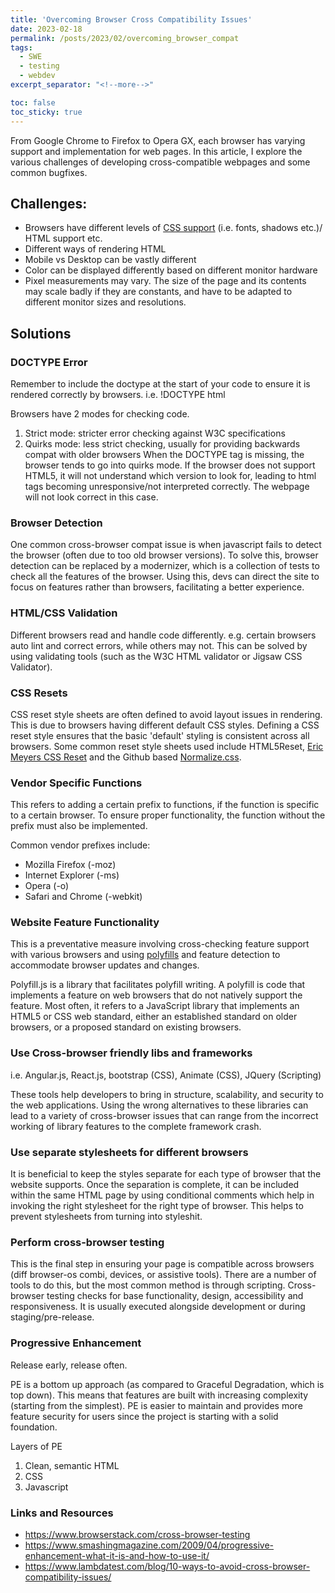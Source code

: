 ```yaml
---
title: 'Overcoming Browser Cross Compatibility Issues'
date: 2023-02-18
permalink: /posts/2023/02/overcoming_browser_compat
tags:
  - SWE
  - testing
  - webdev
excerpt_separator: "<!--more-->"

toc: false
toc_sticky: true
---
```


From Google Chrome to Firefox to Opera GX, each browser has varying support and implementation for web pages. In this article, I explore the various challenges of developing cross-compatible webpages and some common bugfixes.<!--more-->

## Challenges:

- Browsers have different levels of [CSS support](https://www.w3schools.com/cssref/css3_browsersupport.php) (i.e. fonts, shadows etc.)/ HTML support etc.
- Different ways of rendering HTML
- Mobile vs Desktop can be vastly different
- Color can be displayed differently based on different monitor hardware
- Pixel measurements may vary. The size of the page and its contents may scale badly if they are constants, and have to be adapted to different monitor sizes and resolutions.


## Solutions


### DOCTYPE Error

Remember to include the doctype at the start of your code to ensure it is rendered correctly by browsers. i.e. !DOCTYPE html

Browsers have 2 modes for checking code. 
1. Strict mode: stricter error checking against W3C specifications
2. Quirks mode: less strict checking, usually for providing backwards compat with older browsers
When the DOCTYPE tag is missing, the browser tends to go into quirks mode. If the browser does not support HTML5, it will not understand which version to look for, leading to html tags becoming unresponsive/not interpreted correctly. The webpage will not look correct in this case.


### Browser Detection

One common cross-browser compat issue is when javascript fails to detect the browser (often due to too old browser versions).
To solve this, browser detection can be replaced by a modernizer, which is a collection of tests to check all the features of the browser. Using this, devs can direct the site to focus on features rather than browsers, facilitating a better experience.


### HTML/CSS Validation

Different browsers read and handle code differently. e.g. certain browsers auto lint and correct errors, while others may not.
This can be solved by using validating tools (such as the W3C HTML validator or Jigsaw CSS Validator). 


### CSS Resets

CSS reset style sheets are often defined to avoid layout issues in rendering. This is due to browsers having different default CSS styles. Defining a CSS reset style ensures that the basic 'default' styling is consistent across all browsers.
Some common reset style sheets used include HTML5Reset, [Eric Meyers CSS Reset](https://meyerweb.com/eric/tools/css/reset/) and the Github based [Normalize.css](https://github.com/necolas/normalize.css/blob/master/normalize.css).


### Vendor Specific Functions

This refers to adding a certain prefix to functions, if the function is specific to a certain browser. To ensure proper functionality, the function without the prefix must also be implemented.

Common vendor prefixes include:
- Mozilla Firefox (-moz)
- Internet Explorer (-ms)
- Opera (-o)
- Safari and Chrome (-webkit)


### Website Feature Functionality

This is a preventative measure involving cross-checking feature support with various browsers and using [polyfills](https://philipwalton.github.io/polyfill/) and feature detection to accommodate browser updates and changes.

Polyfill.js is a library that facilitates polyfill writing. A polyfill is code that implements a feature on web browsers that do not natively support the feature. Most often, it refers to a JavaScript library that implements an HTML5 or CSS web standard, either an established standard on older browsers, or a proposed standard on existing browsers.


### Use Cross-browser friendly libs and frameworks

i.e. Angular.js, React.js, bootstrap (CSS), Animate (CSS), JQuery (Scripting)

These tools help developers to bring in structure, scalability, and security to the web applications. Using the wrong alternatives to these libraries can lead to a variety of cross-browser issues that can range from the incorrect working of library features to the complete framework crash.


### Use separate stylesheets for different browsers

It is beneficial to keep the styles separate for each type of browser that the website supports. Once the separation is complete, it can be included within the same HTML page by using conditional comments which help in invoking the right stylesheet for the right type of browser. This helps to prevent stylesheets from turning into styleshit.


### Perform cross-browser testing

This is the final step in ensuring your page is compatible across browsers (diff browser-os combi, devices, or assistive tools). There are a number of tools to do this, but the most common method is through scripting. Cross-browser testing checks for base functionality, design, accessibility and responsiveness. It is usually executed alongside development or during staging/pre-release.

### Progressive Enhancement

Release early, release often.

PE is a bottom up approach (as compared to Graceful Degradation, which is top down). This means that features are built with increasing complexity (starting from the simplest). PE is easier to maintain and provides more feature security for users since the project is starting with a solid foundation.

Layers of PE
1. Clean, semantic HTML
2. CSS
3. Javascript


### Links and Resources

- https://www.browserstack.com/cross-browser-testing
- https://www.smashingmagazine.com/2009/04/progressive-enhancement-what-it-is-and-how-to-use-it/
- https://www.lambdatest.com/blog/10-ways-to-avoid-cross-browser-compatibility-issues/
